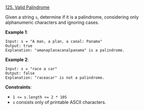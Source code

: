 [125. Valid Palindrome](https://leetcode.com/problems/valid-palindrome/)

Given a string `s`, determine if it is a palindrome, considering only alphanumeric characters and ignoring cases.

**Example 1**:
```
Input: s = "A man, a plan, a canal: Panama"
Output: true
Explanation: "amanaplanacanalpanama" is a palindrome.
```

**Example 2**:
```
Input: s = "race a car"
Output: false
Explanation: "raceacar" is not a palindrome.
```

**Constraints**:
* `1 <= s.length <= 2 * 105`
* `s` consists only of printable ASCII characters.